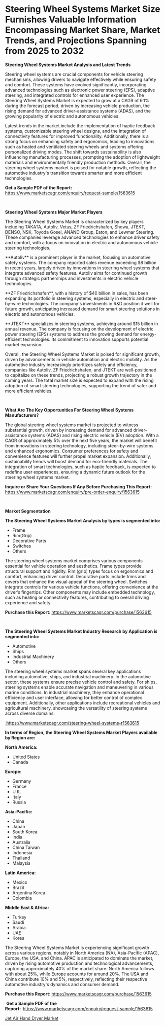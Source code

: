 <p><h1>Steering Wheel Systems Market Size Furnishes Valuable Information Encompassing Market Share, Market Trends, and Projections Spanning from 2025 to 2032</h1></p><p><strong>Steering Wheel Systems Market Analysis and Latest Trends</strong></p>
<p><p>Steering wheel systems are crucial components for vehicle steering mechanisms, allowing drivers to navigate effectively while ensuring safety and comfort. These systems have evolved significantly, incorporating advanced technologies such as electronic power steering (EPS), adaptive steering, and integrated controls for enhanced user experience. The Steering Wheel Systems Market is expected to grow at a CAGR of 6.1% during the forecast period, driven by increasing vehicle production, the rising demand for advanced driver-assistance systems (ADAS), and the growing popularity of electric and autonomous vehicles.</p><p>Latest trends in the market include the implementation of haptic feedback systems, customizable steering wheel designs, and the integration of connectivity features for improved functionality. Additionally, there is a strong focus on enhancing safety and ergonomics, leading to innovations such as heated and ventilated steering wheels and systems offering personalized driving modes. The shift towards sustainability is also influencing manufacturing processes, prompting the adoption of lightweight materials and environmentally friendly production methods. Overall, the steering wheel systems market is poised for notable growth, reflecting the automotive industry's transition towards smarter and more efficient technologies.</p></p>
<p><strong>Get a Sample PDF of the Report:&nbsp;</strong> <a href="https://www.marketscagr.com/enquiry/request-sample/1563615?utm_campaign=3529&utm_medium=2&utm_source=Github&utm_content=ia&utm_term=11042025&utm_id=steering-wheel-systems">https://www.marketscagr.com/enquiry/request-sample/1563615</a></p>
<p>&nbsp;</p>
<p><strong>Steering Wheel Systems Major Market Players</strong></p>
<p><p>The Steering Wheel Systems Market is characterized by key players including TAKATA, Autoliv, Vetus, ZF Friedrichshafen, Showa, JTEKT, DENSO, NSK, Toyoda Gosei, ANAND Group, Eaton, and Lewmar Steering. These companies leverage advanced technologies to enhance driver safety and comfort, with a focus on innovation in electric and autonomous vehicle steering technologies.</p><p>**Autoliv** is a prominent player in the market, focusing on automotive safety systems. The company reported sales revenue exceeding $8 billion in recent years, largely driven by innovations in steering wheel systems that integrate advanced safety features. Autoliv aims for continued growth through strategic partnerships and investments in electric vehicle technologies.</p><p>**ZF Friedrichshafen**, with a history of $40 billion in sales, has been expanding its portfolio in steering systems, especially in electric and steer-by-wire technologies. The company's investments in R&D position it well for future growth, anticipating increased demand for smart steering solutions in electric and autonomous vehicles.</p><p>**JTEKT** specializes in steering systems, achieving around $15 billion in annual revenue. The company is focusing on the development of electric power steering (EPS) systems to address the growing demand for energy-efficient technologies. Its commitment to innovation supports potential market expansion.</p><p>Overall, the Steering Wheel Systems Market is poised for significant growth, driven by advancements in vehicle automation and electric mobility. As the automotive industry increasingly prioritizes safety and efficiency, companies like Autoliv, ZF Friedrichshafen, and JTEKT are well-positioned to capitalize on these trends, projecting a robust growth trajectory in the coming years. The total market size is expected to expand with the rising adoption of smart steering technologies, supporting the trend of safer and more efficient vehicles.</p></p>
<p>&nbsp;</p>
<p><strong>What Are The Key Opportunities For Steering Wheel Systems Manufacturers?</strong></p>
<p><p>The global steering wheel systems market is projected to witness substantial growth, driven by increasing demand for advanced driver-assistance systems (ADAS) and rising electric vehicle (EV) adoption. With a CAGR of approximately 5% over the next five years, the market will benefit from innovations in steering technology, including steer-by-wire systems and enhanced ergonomics. Consumer preferences for safety and convenience features will further propel market expansion. Additionally, sustainability trends will boost demand for eco-friendly materials. The integration of smart technologies, such as haptic feedback, is expected to redefine user experiences, ensuring a dynamic future outlook for the steering wheel systems market.</p></p>
<p><strong>Inquire or Share Your Questions If Any Before Purchasing This Report:</strong> <a href="https://www.marketscagr.com/enquiry/pre-order-enquiry/1563615?utm_campaign=3529&utm_medium=2&utm_source=Github&utm_content=ia&utm_term=11042025&utm_id=steering-wheel-systems">https://www.marketscagr.com/enquiry/pre-order-enquiry/1563615</a></p>
<p>&nbsp;</p>
<p><strong>Market Segmentation</strong></p>
<p><strong>The Steering Wheel Systems Market Analysis by types is segmented into:</strong></p>
<p><ul><li>Frame</li><li>Rim(Grip)</li><li>Decorative Parts</li><li>Switches</li><li>Others</li></ul></p>
<p><p>The steering wheel systems market comprises various components essential for vehicle operation and aesthetics. Frame types provide structural support and rigidity. Rim (grip) types focus on ergonomics and comfort, enhancing driver control. Decorative parts include trims and covers that enhance the visual appeal of the steering wheel. Switches integrate controls for various vehicle functions, offering convenience at the driver’s fingertips. Other components may include embedded technology, such as heating or connectivity features, contributing to overall driving experience and safety.</p></p>
<p><strong>Purchase this Report:&nbsp;</strong><a href="https://www.marketscagr.com/purchase/1563615?utm_campaign=3529&utm_medium=2&utm_source=Github&utm_content=ia&utm_term=11042025&utm_id=steering-wheel-systems">https://www.marketscagr.com/purchase/1563615</a></p>
<p>&nbsp;</p>
<p><strong>The Steering Wheel Systems Market Industry Research by Application is segmented into:</strong></p>
<p><ul><li>Automotive</li><li>Ships</li><li>Industrial Machinery</li><li>Others</li></ul></p>
<p><p>The steering wheel systems market spans several key applications including automotive, ships, and industrial machinery. In the automotive sector, these systems ensure precise vehicle control and safety. For ships, steering systems enable accurate navigation and maneuvering in various marine conditions. In industrial machinery, they enhance operational efficiency and user interface, allowing for better control of complex equipment. Additionally, other applications include recreational vehicles and agricultural machinery, showcasing the versatility of steering systems across diverse domains.</p></p>
<p><a href="https://www.marketscagr.com/steering-wheel-systems-r1563615?utm_campaign=3529&utm_medium=2&utm_source=Github&utm_content=ia&utm_term=11042025&utm_id=steering-wheel-systems">&nbsp;https://www.marketscagr.com/steering-wheel-systems-r1563615</a></p>
<p><strong>In terms of Region, the Steering Wheel Systems Market Players available by Region are:</strong></p>
<p>
    <p> <strong> North America: </strong>
        <ul>
            <li>United States</li>
            <li>Canada</li>
        </ul>
        </p> 
    <p> <strong> Europe: </strong>
        <ul>
            <li>Germany</li>
            <li>France</li>
            <li>U.K.</li>
            <li>Italy</li>
            <li>Russia</li>
        </ul>
        </p> 
    <p> <strong> Asia-Pacific: </strong>
        <ul>
            <li>China</li>
            <li>Japan</li>
            <li>South Korea</li>
            <li>India</li>
            <li>Australia</li>
            <li>China Taiwan</li>
            <li>Indonesia</li>
            <li>Thailand</li>
            <li>Malaysia</li>
        </ul>
        </p> 
    <p> <strong> Latin America: </strong>
        <ul>
            <li>Mexico</li>
            <li>Brazil</li>
            <li>Argentina Korea</li>
            <li>Colombia</li>
        </ul>
        </p> 
    <p> <strong> Middle East & Africa: </strong>
        <ul>
            <li>Turkey</li>
            <li>Saudi</li>
            <li>Arabia</li>
            <li>UAE</li>
            <li>Korea</li>
        </ul>
    </p>
    </p>
<p><p>The Steering Wheel Systems Market is experiencing significant growth across various regions, notably in North America (NA), Asia-Pacific (APAC), Europe, the USA, and China. APAC is anticipated to dominate the market, driven by rising automotive production and technological advancements, capturing approximately 40% of the market share. North America follows with about 25%, while Europe accounts for around 20%. The USA and China contribute 10% and 5%, respectively, reflecting their respective automotive industry's dynamics and consumer demand.</p></p>
<p><strong>Purchase this Report: </strong><a href="https://www.marketscagr.com/purchase/1563615?utm_campaign=3529&utm_medium=2&utm_source=Github&utm_content=ia&utm_term=11042025&utm_id=steering-wheel-systems">https://www.marketscagr.com/purchase/1563615</a></p>
<p>&nbsp;<strong>Get a Sample PDF of the Report:&nbsp;&nbsp;</strong><a href="https://www.marketscagr.com/enquiry/request-sample/1563615?utm_campaign=3529&utm_medium=2&utm_source=Github&utm_content=ia&utm_term=11042025&utm_id=steering-wheel-systems">https://www.marketscagr.com/enquiry/request-sample/1563615</a></p>
<p><strong></strong></p>
<p><p><a href="https://github.com/rwanjamiul/Market-Research-Report-List-1/blob/main/jet-air-hand-dryer-market.md?utm_campaign=3529&utm_medium=2&utm_source=Github&utm_content=ia&utm_term=11042025&utm_id=steering-wheel-systems">Jet Air Hand Dryer Market</a></p></p>